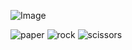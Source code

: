 ![Image](https://github.com/user-attachments/assets/a33c77d6-c7ad-468a-aa94-90372a840668)

![paper](https://github.com/user-attachments/assets/e76d2645-4d4d-4e3c-887f-46!1b2f1a317b)
![rock](https://github.com/user-attachments/assets/595f70bc-86f9-4f7b-b714-7ee87c067031)
![scissors](https://github.com/user-attachments/assets/6da33330-54a4-471b-b654-f98ef05db674)

